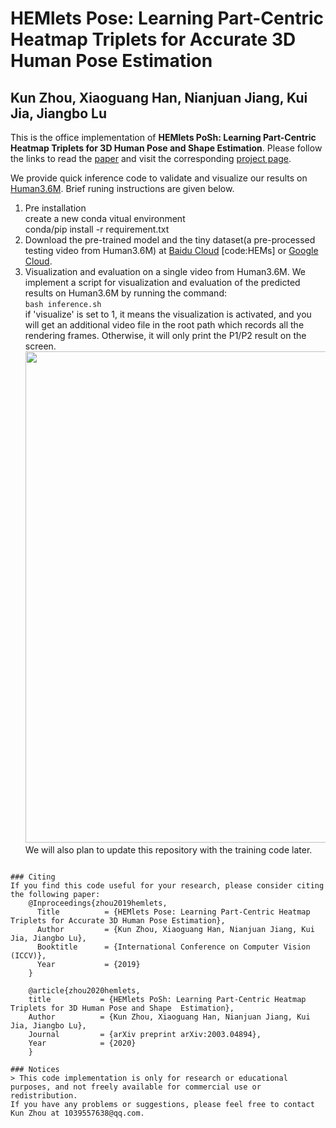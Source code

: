 # HEMlets Pose: Learning Part-Centric Heatmap Triplets for Accurate 3D Human Pose Estimation
## Kun Zhou, Xiaoguang Han, Nianjuan Jiang, Kui Jia, Jiangbo Lu

This is the office implementation of **HEMlets PoSh: Learning Part-Centric Heatmap Triplets for 3D Human Pose and Shape Estimation**. Please follow the links to read the [paper](http://openaccess.thecvf.com/content_ICCV_2019/papers/Zhou_HEMlets_Pose_Learning_Part-Centric_Heatmap_Triplets_for_Accurate_3D_Human_ICCV_2019_paper.pdf) and visit the corresponding [project page](https://sites.google.com/site/hemletspose/).

We provide quick inference code to validate and visualize our results on [Human3.6M](http://vision.imar.ro/human3.6m/description.php). Brief runing instructions are given below.
1. Pre installation\
 create a new conda vitual environment\
 conda/pip install -r requirement.txt
2. Download the pre-trained model and the tiny dataset(a pre-processed testing video from Human3.6M) at [Baidu Cloud](https://pan.baidu.com/s/1pg35KvvqUK5jX8UMRk_emQ) [code:HEMs] or [Google Cloud](https://drive.google.com/drive/folders/1z8Jj0xx4SvHC-YKuw_M_c_Z4vA4HpzID).
3. Visualization and evaluation on a single video from Human3.6M.
   We implement a script for visualization and evaluation of the predicted results on Human3.6M by running the command:\
   ```bash inference.sh```\
  if 'visualize' is set to 1, it means the visualization is activated, and you will get an additional video file in the root path which records all the rendering frames. Otherwise, it will only print the P1/P2 result on the screen.\
<img src="./inference/temp.png" width=786>\
We will also plan to update this repository with the training code later.


```

### Citing
If you find this code useful for your research, please consider citing the following paper:
	@Inproceedings{zhou2019hemlets,
	  Title          = {HEMlets Pose: Learning Part-Centric Heatmap Triplets for Accurate 3D Human Pose Estimation},
	  Author         = {Kun Zhou, Xiaoguang Han, Nianjuan Jiang, Kui Jia, Jiangbo Lu},
	  Booktitle      = {International Conference on Computer Vision (ICCV)},
	  Year           = {2019}
	}

	@article{zhou2020hemlets,
    title           = {HEMlets PoSh: Learning Part-Centric Heatmap Triplets for 3D Human Pose and Shape  Estimation},
    Author          = {Kun Zhou, Xiaoguang Han, Nianjuan Jiang, Kui Jia, Jiangbo Lu},
    Journal         = {arXiv preprint arXiv:2003.04894},
    Year            = {2020}
    }

### Notices
> This code implementation is only for research or educational purposes, and not freely available for commercial use or redistribution. 
If you have any problems or suggestions, please feel free to contact Kun Zhou at 1039557638@qq.com.
